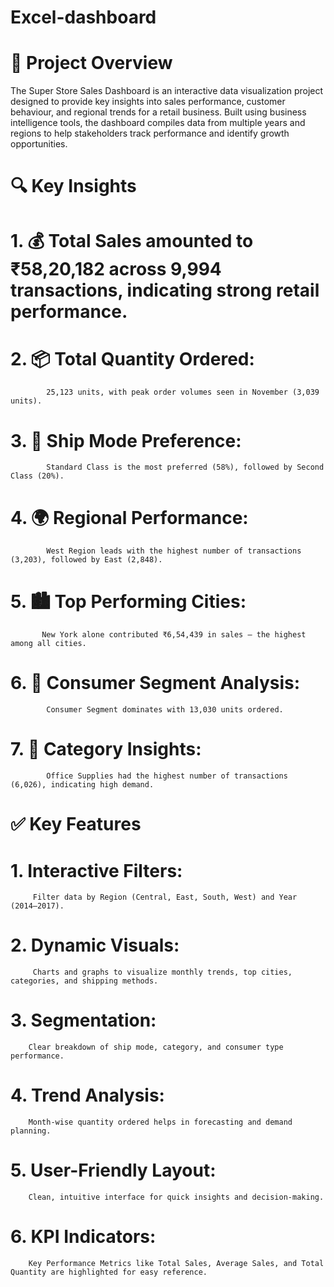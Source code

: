 # Excel-dashboard


# 📌 Project Overview
The Super Store Sales Dashboard is an interactive data visualization project designed to provide key insights into sales performance, customer behaviour, and regional trends for a retail business. Built using business intelligence tools, the dashboard compiles data from multiple years and regions to help stakeholders track performance and identify growth opportunities.

# 🔍 Key Insights
   # 1. 💰 Total Sales amounted to ₹58,20,182 across 9,994 transactions, indicating strong retail performance.

   # 2. 📦 Total Quantity Ordered: 
            25,123 units, with peak order volumes seen in November (3,039 units).
   # 3. 🚚 Ship Mode Preference:
            Standard Class is the most preferred (58%), followed by Second Class (20%).
   # 4. 🌍 Regional Performance:
            West Region leads with the highest number of transactions (3,203), followed by East (2,848).
   # 5. 🏙 Top Performing Cities:
           New York alone contributed ₹6,54,439 in sales — the highest among all cities.
   # 6. 👥 Consumer Segment Analysis:
            Consumer Segment dominates with 13,030 units ordered.
   # 7. 📂 Category Insights:
            Office Supplies had the highest number of transactions (6,026), indicating high demand.

# ✅ Key Features
   # 1. Interactive Filters:
         Filter data by Region (Central, East, South, West) and Year (2014–2017).
   # 2. Dynamic Visuals:
         Charts and graphs to visualize monthly trends, top cities, categories, and shipping methods.
   # 3. Segmentation:
        Clear breakdown of ship mode, category, and consumer type performance.
   # 4. Trend Analysis:
        Month-wise quantity ordered helps in forecasting and demand planning.
   # 5. User-Friendly Layout:
        Clean, intuitive interface for quick insights and decision-making.
   # 6. KPI Indicators:
        Key Performance Metrics like Total Sales, Average Sales, and Total Quantity are highlighted for easy reference.

